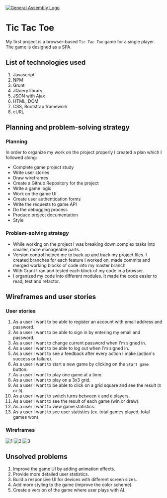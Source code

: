 [![General Assembly Logo](https://camo.githubusercontent.com/1a91b05b8f4d44b5bbfb83abac2b0996d8e26c92/687474703a2f2f692e696d6775722e636f6d2f6b6538555354712e706e67)](https://generalassemb.ly/education/web-development-immersive)

# Tic Tac Toe

My first project is a browser-based `Tic Tac Toe` game for a single player. The game is designed as a SPA.

## List of technologies used

1. Javascript
2. NPM
3. Grunt
4. JQuery library
5. JSON with Ajax
6. HTML, DOM
7. CSS, Bootstrap framework
8. cURL

## Planning and problem-solving strategy

### Planning
In order to organize my work on the project properly I created a plan which I followed along:
* Complete game project study
* Write user stories
* Draw wireframes
* Create a Github Repository for the project
* Write a game logic
* Work on the game UI
* Create user authentication forms
* Write the requests to game API
* Do the debugging process
* Produce project documentation
* Style

### Problem-solving strategy
* While working on the project I was breaking down complex tasks into smaller, more manageable parts.
* Version control helped me to back up and track my project files. I created branches for each feature I worked on, made commits and merged working blocks of code into my master branch.
* With Grunt I ran and tested each block of my code in a browser.
* I organized my code into different modules. It made the code easier to read, test and refactor.

## Wireframes and user stories

### User stories
1. As a user I want to be able to register an account with email address and password.
2. As a user I want to be able to sign in by entering my email and password.
3. As a user I want to change current password when I'm signed in.
4. As a user I want to be able to log out when I'm signed in.
5. As a user I want to see a feedback after every action I make (action's success or failure).
6. As a user I want to start a new game by clicking on the `Start game` button.
7. As a user I want to play one game at a time.
8. As a user I want to play on a 3x3 grid.
9. As a user I want to be able to click on a grid square and see the result (`X` or `O`).
10. As a user I want to switch turns between `X` and `O` players.
11. As a user I want to see the result of each game (win or draw).
12. As a user I want to view game statistics.
13. As a user I want to see user statistics (ex. total games played, total games won).

### Wireframes
![1](https://i.imgur.com/WbblvqL.png)
![2](https://i.imgur.com/d50SNzt.png)
![3](https://i.imgur.com/XXujH5y.png)


## Unsolved problems
1. Improve the game UI by adding animation effects.
2. Provide more detailed user statistics.
3. Build a responsive UI for devices with different screen sizes.
4. Add more styling to the game (improve the color scheme).
5. Create a version of the game where user plays with AI.
